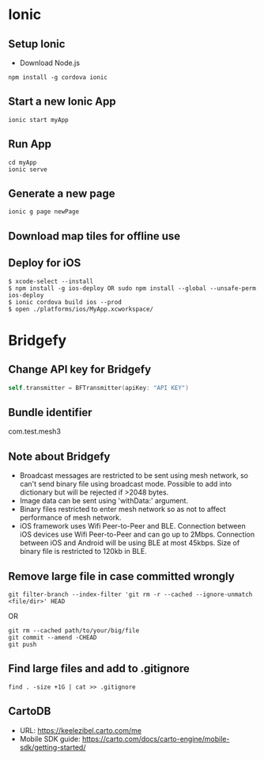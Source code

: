 # Ionic

## Setup Ionic
- Download Node.js
```shell
npm install -g cordova ionic
```

## Start a new Ionic App
```shell
ionic start myApp
```

## Run App
```shell
cd myApp
ionic serve
```

## Generate a new page
```shell
ionic g page newPage
```

## Download map tiles for offline use

## Deploy for iOS
```shell
$ xcode-select --install
$ npm install -g ios-deploy OR sudo npm install --global --unsafe-perm ios-deploy
$ ionic cordova build ios --prod
$ open ./platforms/ios/MyApp.xcworkspace/
```

# Bridgefy
## Change API key for Bridgefy
```swift
self.transmitter = BFTransmitter(apiKey: "API KEY")
```

## Bundle identifier
com.test.mesh3

## Note about Bridgefy
- Broadcast messages are restricted to be sent using mesh network, so can't send binary file using broadcast mode. Possible to add into dictionary but will be rejected if >2048 bytes.
- Image data can be sent using 'withData:' argument.
- Binary files restricted to enter mesh network so as not to affect performance of mesh network.
- iOS framework uses Wifi Peer-to-Peer and BLE. Connection between iOS devices use Wifi Peer-to-Peer and can go up to 2Mbps. Connection between iOS and Android will be using BLE at most 45kbps. Size of binary file is restricted to 120kb in BLE.

## Remove large file in case committed wrongly
```
git filter-branch --index-filter 'git rm -r --cached --ignore-unmatch <file/dir>' HEAD
```
OR
```
git rm --cached path/to/your/big/file
git commit --amend -CHEAD
git push
```
## Find large files and add to .gitignore
```
find . -size +1G | cat >> .gitignore
```

## CartoDB
- URL: https://keelezibel.carto.com/me
- Mobile SDK guide: https://carto.com/docs/carto-engine/mobile-sdk/getting-started/
